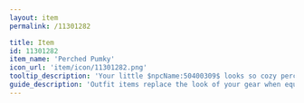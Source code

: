 ```yaml
---
layout: item
permalink: /11301282

title: Item
id: 11301282
item_name: 'Perched Pumky'
icon_url: 'item/icon/11301282.png'
tooltip_description: 'Your little $npcName:50400309$ looks so cozy perched atop your head! Don''t worry, even though it has wings, it won''t fly away.'
guide_description: 'Outfit items replace the look of your gear when equipped.'
---
```

